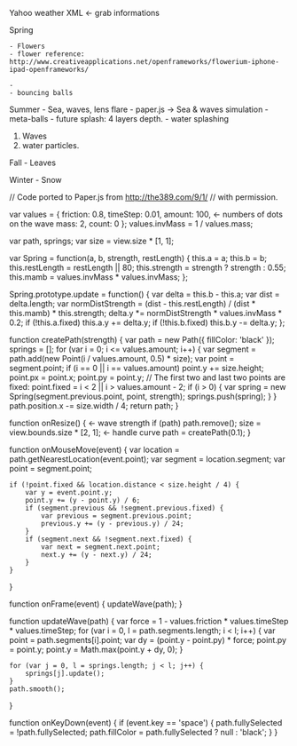 

Yahoo weather XML  <- grab informations

Spring


	- Flowers
	- flower reference: http://www.creativeapplications.net/openframeworks/flowerium-iphone-ipad-openframeworks/
	
	- 
	- bouncing balls


Summer
	- Sea, waves, lens flare
	- paper.js -> Sea & waves simulation
		- meta-balls
		- future splash: 4 layers depth.
		- water splashing

1. Waves
2. water particles.




Fall
	- Leaves

Winter
	- Snow









// Code ported to Paper.js from http://the389.com/9/1/
// with permission.

var values = {
	friction: 0.8,
	timeStep: 0.01,
	amount: 100, <- numbers of dots on the wave
	mass: 2,
	count: 0
};
values.invMass = 1 / values.mass;

var path, springs;
var size = view.size * [1, 1];

var Spring = function(a, b, strength, restLength) {
	this.a = a;
	this.b = b;
	this.restLength = restLength || 80;
	this.strength = strength ? strength : 0.55;
	this.mamb = values.invMass * values.invMass;
};

Spring.prototype.update = function() {
	var delta = this.b - this.a;
	var dist = delta.length;
	var normDistStrength = (dist - this.restLength) /
			(dist * this.mamb) * this.strength;
	delta.y *= normDistStrength * values.invMass * 0.2;
	if (!this.a.fixed)
		this.a.y += delta.y;
	if (!this.b.fixed)
		this.b.y -= delta.y;
};


function createPath(strength) {
	var path = new Path({
		fillColor: 'black'
	});
	springs = [];
	for (var i = 0; i <= values.amount; i++) {
		var segment = path.add(new Point(i / values.amount, 0.5) * size);
		var point = segment.point;
		if (i == 0 || i == values.amount)
			point.y += size.height;
		point.px = point.x;
		point.py = point.y;
		// The first two and last two points are fixed:
		point.fixed = i < 2 || i > values.amount - 2;
		if (i > 0) {
			var spring = new Spring(segment.previous.point, point, strength);
			springs.push(spring);
		}
	}
	path.position.x -= size.width / 4;
	return path;
}

function onResize() {  <- wave strength
	if (path)
		path.remove();
	size = view.bounds.size * [2, 1];  <- handle curve
	path = createPath(0.1);
}

function onMouseMove(event) {
	var location = path.getNearestLocation(event.point);
	var segment = location.segment;
	var point = segment.point;

	if (!point.fixed && location.distance < size.height / 4) {
		var y = event.point.y;
		point.y += (y - point.y) / 6;
		if (segment.previous && !segment.previous.fixed) {
			var previous = segment.previous.point;
			previous.y += (y - previous.y) / 24;
		}
		if (segment.next && !segment.next.fixed) {
			var next = segment.next.point;
			next.y += (y - next.y) / 24;
		}
	}
}

function onFrame(event) {
	updateWave(path);
}

function updateWave(path) {
	var force = 1 - values.friction * values.timeStep * values.timeStep;
	for (var i = 0, l = path.segments.length; i < l; i++) {
		var point = path.segments[i].point;
		var dy = (point.y - point.py) * force;
		point.py = point.y;
		point.y = Math.max(point.y + dy, 0);
	}

	for (var j = 0, l = springs.length; j < l; j++) {
		springs[j].update();
	}
	path.smooth();
}

function onKeyDown(event) {
	if (event.key == 'space') {
		path.fullySelected = !path.fullySelected;
		path.fillColor = path.fullySelected ? null : 'black';
	}
}
